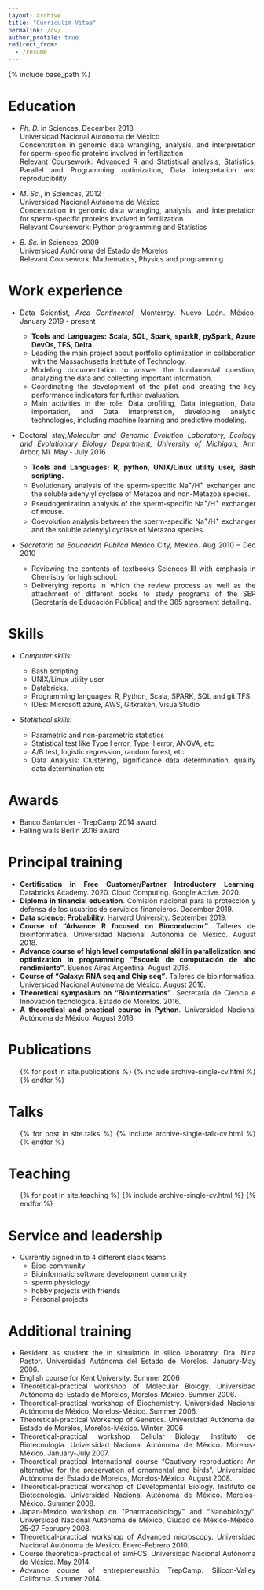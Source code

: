 ```yaml
---
layout: archive
title: "Curriculim Vitae"
permalink: /cv/
author_profile: true
redirect_from:
  - /resume
---
```


{% include base_path %}

<div style="text-align: justify">
  <div markdown = "1">

Education
======
* _Ph. D._ in Sciences, December 2018 <br/>
Universidad Nacional Autónoma de México <br/>
Concentration in genomic data wrangling, analysis, and interpretation for sperm-specific proteins involved in fertilization <br/>
Relevant Coursework: Advanced R and Statistical analysis, Statistics, Parallel and Programming optimization, Data interpretation and reproducibility

* _M. Sc._, in Sciences, 2012 <br/>
Universidad Nacional Autónoma de México <br/>
Concentration in genomic data wrangling, analysis, and interpretation for sperm-specific proteins involved in fertilization <br/>
Relevant Coursework: Python programming and Statistics <br/>

* _B. Sc._ in Sciences, 2009 <br/>
Universidad Autónoma del Estado de Morelos <br/>
Relevant Coursework: Mathematics, Physics and programming <br/>

Work experience
======
* Data Scientist, _Arca Continental_, Monterrey. Nuevo León. México. January 2019 - present
  * **Tools and Languages: Scala, SQL, Spark, sparkR, pySpark, Azure DevOs, TFS, Delta.**
  * Leading the main project about portfolio optimization in collaboration with the Massachusetts Institute of Technology.
  * Modeling documentation to answer the fundamental question, analyzing the data and collecting important information.
  * Coordinating the development of the pilot and creating the key performance indicators for further evaluation.
  * Main activities in the role: Data profiling, Data integration, Data importation, and Data interpretation, developing analytic technologies, including machine learning and predictive modeling.


* Doctoral stay,_Molecular and Genomic Evolution Laboratory, Ecology and Evolutionary Biology Department, University of Michigan_, Ann Arbor, MI. May - July 2016
  * **Tools and Languages: R, python, UNIX/Linux utility user, Bash scripting.**
  * Evolutionary analysis of the sperm-specific Na<sup>+</sup>/H<sup>+</sup> exchanger and the soluble adenylyl cyclase of Metazoa and non-Metazoa species.
  * Pseudogenization analysis of the sperm-specific Na<sup>+</sup>/H<sup>+</sup> exchanger of mouse.
  * Coevolution analysis between the sperm-specific Na<sup>+</sup>/H<sup>+</sup> exchanger and the soluble adenylyl cyclase of Metazoa species.

* _Secretaría de Educación Pública_ Mexico City, Mexico. Aug 2010 – Dec 2010
  * Reviewing the contents of textbooks Sciences III with emphasis in Chemistry for high school.
  * Deliverying reports in which the review process as well as the attachment of different books to study programs of the SEP (Secretaría de Educación Pública) and the 385 agreement detailing.

Skills
======

* _Computer skills:_
  * Bash scripting
  * UNIX/Linux utility user
  * Databricks.
  * Programming languages: R, Python, Scala, SPARK, SQL and git 
  TFS
  * IDEs: Microsoft azure, AWS, Gitkraken, VisualStudio

* _Statistical skills:_
  * Parametric and non-parametric statistics
  * Statistical test like Type I error, Type II error,  ANOVA, etc
  * A/B test, logistic regression, random forest, etc
  * Data Analysis: Clustering, significance data determination, quality data determination etc

Awards
======
  * Banco Santander - TrepCamp 2014 award
  * Falling walls Berlin 2016 award

Principal training
======
* **Certification in Free Customer/Partner Introductory Learning**. Databricks Academy. 2020.
Cloud Computing. Google Active. 2020.
* **Diploma in financial education**. Comisión nacional para la protección y defensa de los usuarios de servicios financieros. December 2019.
* **Data science: Probability**. Harvard University. September 2019.
* **Course of “Advance R focused on Bioconductor”**. Talleres de bioinformática. Universidad Nacional Autónoma de México. August 2018.
* **Advance course of high level computational skill in parallelization and optimization in programming “Escuela de computación de alto rendimiento”**. Buenos Aires Argentina. August 2016.
* **Course of “Galaxy: RNA seq and Chip seq”**. Talleres de bioinformática. Universidad Nacional Autónoma de México. August 2016.
* **Theoretical symposium on “Bioinformatics”**. Secretaría de Ciencia e Innovación tecnológica.  Estado de Morelos. 2016.
* **A theoretical and practical course in Python**. Universidad Nacional Autónoma de México. August 2016.

Publications
======
  <ul>{% for post in site.publications %}
    {% include archive-single-cv.html %}
  {% endfor %}</ul>

Talks
======
  <ul>{% for post in site.talks %}
    {% include archive-single-talk-cv.html %}
  {% endfor %}</ul>

Teaching
======
  <ul>{% for post in site.teaching %}
    {% include archive-single-cv.html %}
  {% endfor %}</ul>

Service and leadership
======
* Currently signed in to 4 different slack teams
  * Bioc-community
  * Bioinformatic software development community
  * sperm physiology
  * hobby projects with friends
  * Personal projects

Additional training
======

* Resident as student the in simulation in silico laboratory. Dra. Nina Pastor. Universidad Autónoma del Estado de Morelos. January-May 2006.
* English course for Kent University. Summer 2006
* Theoretical-practical workshop of Molecular Biology. Universidad Autónoma del Estado de Morelos, Morelos-México. Summer 2006.
* Theoretical-practical workshop of Biochemistry. Universidad Nacional Autónoma de México, Morelos-México. Summer 2006.
* Theoretical-practical Workshop of Genetics. Universidad Autónoma del Estado de Morelos, Morelos-México. Winter, 2006
* Theoretical-practical workshop Cellular Biology. Instituto de Biotecnología. Universidad Nacional Autónoma de México. Morelos-México. January-July 2007.
* Theoretical-practical International course “Cautivery reproduction: An alternative for the preservation of ornamental and birds”. Universidad Autónoma del Estado de Morelos, Morelos-México. August 2008.
* Theoretical-practical workshop  of Developmental Biology. Instituto de Biotecnología. Universidad Nacional Autónoma de México. Morelos-México. Summer 2008.
* Japan-Mexico workshop on "Pharmacobiology" and "Nanobiology". Universidad Nacional Autónoma de México, Ciudad de México-México. 25-27 February 2008.
* Theoretical-practical workshop of Advanced microscopy. Universidad Nacional Autónoma de México. Enero-Febrero 2010.
* Course theoretical-practical of simFCS. Universidad Nacional Autónoma de México. May 2014.
* Advance course of entrepreneurship TrepCamp. Silicon-Valley California. Summer 2014.
  </div>
</div>
